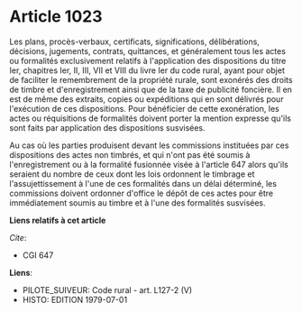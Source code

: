 # Article 1023

Les plans, procès-verbaux, certificats, significations, délibérations, décisions, jugements, contrats, quittances, et
généralement tous les actes ou formalités exclusivement relatifs à l'application des dispositions du titre Ier, chapitres
Ier, II, III, VII et VIII du livre Ier du code rural, ayant pour objet de faciliter le remembrement de la propriété rurale,
sont exonérés des droits de timbre et d'enregistrement ainsi que de la taxe de publicité foncière. Il en est de même des
extraits, copies ou expéditions qui en sont délivrés pour l'exécution de ces dispositions. Pour bénéficier de cette
exonération, les actes ou réquisitions de formalités doivent porter la mention expresse qu'ils sont faits par application des
dispositions susvisées.

Au cas où les parties produisent devant les commissions instituées par ces dispositions des actes non timbrés, et qui n'ont
pas été soumis à l'enregistrement ou à la formalité fusionnée visée à l'article 647 alors qu'ils seraient du nombre de ceux
dont les lois ordonnent le timbrage et l'assujettissement à l'une de ces formalités dans un délai déterminé, les commissions
doivent ordonner d'office le dépôt de ces actes pour être immédiatement soumis au timbre et à l'une des formalités susvisées.

**Liens relatifs à cet article**

_Cite_:

  - CGI 647

**Liens**:

  - PILOTE_SUIVEUR: Code rural - art. L127-2 (V)
  - HISTO: EDITION 1979-07-01
